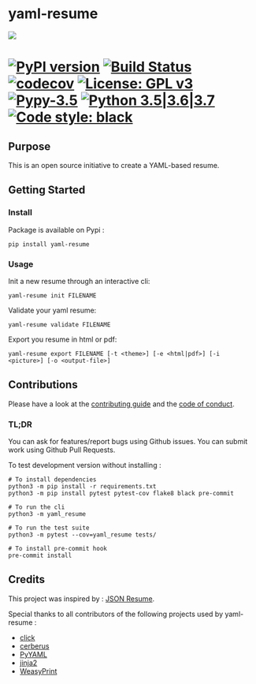 # yaml-resume

![](https://yaml-resume.com/logo.png)

[![PyPI version](https://badge.fury.io/py/yaml-resume.svg)](https://badge.fury.io/py/yaml-resume)
[![Build Status](https://travis-ci.org/notsag/yaml-resume.svg?branch=master)](https://travis-ci.org/notsag/yaml-resume)
[![codecov](https://codecov.io/gh/notsag/yaml-resume/branch/master/graph/badge.svg)](https://codecov.io/gh/notsag/yaml-resume)
[![License: GPL v3](https://img.shields.io/badge/License-GPLv3-blue.svg)](https://www.gnu.org/licenses/gpl-3.0)
[![Pypy-3.5](https://img.shields.io/badge/pypy-3.5-blue.svg)](https://pypy.org/download.html)
[![Python 3.5|3.6|3.7](https://img.shields.io/badge/python-3.5%7C3.6%7C3.7-blue.svg)](https://www.python.org/downloads/)
[![Code style: black](https://img.shields.io/badge/code%20style-black-000000.svg)](https://github.com/ambv/black)
=======

## Purpose

This is an open source initiative to create a YAML-based resume.

## Getting Started

### Install

Package is available on Pypi : 

```
pip install yaml-resume
```

### Usage

Init a new resume through an interactive cli:

```
yaml-resume init FILENAME
```

Validate your yaml resume:

```
yaml-resume validate FILENAME
```

Export you resume in html or pdf:

```
yaml-resume export FILENAME [-t <theme>] [-e <html|pdf>] [-i <picture>] [-o <output-file>]
```

## Contributions

Please have a look at the [contributing guide](https://github.com/notsag/yaml-resume/blob/master/CONTRIBUTING.md) and the [code of conduct](https://github.com/notsag/yaml-resume/blob/master/CODE_OF_CONDUCT.md).

### TL;DR

You can ask for features/report bugs using Github issues.
You can submit work using Github Pull Requests.

To test development version without installing : 

```
# To install dependencies
python3 -m pip install -r requirements.txt
python3 -m pip install pytest pytest-cov flake8 black pre-commit

# To run the cli
python3 -m yaml_resume

# To run the test suite
python3 -m pytest --cov=yaml_resume tests/

# To install pre-commit hook
pre-commit install
```

## Credits

This project was inspired by : [JSON Resume](https://github.com/jsonresume).

Special thanks to all contributors of the following projects used by yaml-resume :
 - [click](https://palletsprojects.com/p/click/)
 - [cerberus](https://python-cerberus.org)
 - [PyYAML](https://pyyaml.org/)
 - [jinja2](https://palletsprojects.com/p/jinja/)
 - [WeasyPrint](https://weasyprint.org/)
